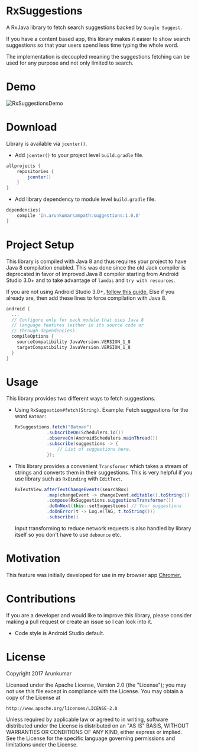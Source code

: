 
# RxSuggestions

A RxJava library to fetch search suggestions backed by `Google Suggest`.

If you have a content based app, this library makes it easier to show search suggestions so that your users spend less time typing the whole word.

The implementation is decoupled meaning the suggestions fetching can be used for any purpose and not only limited to search.

# Demo
![RxSuggestionsDemo](https://raw.githubusercontent.com/arunkumar9t2/rxSuggestions/master/art/demo.gif)
# Download

Library is available via `jcenter()`.

* Add `jcenter()` to your project level `build.gradle` file.

```groovy
allprojects {
    repositories {
        jcenter()
    }
}
```

* Add library dependency to module level `build.gradle` file.

```groovy
dependencies{
    compile 'in.arunkumarsampath:suggestions:1.0.0'
}
```

# Project Setup

This library is compiled with Java 8 and thus requires your project to have Java 8 compilation enabled. This was done since the old Jack compiler is deprecated in favor of improved Java 8 compiler starting from Android Studio 3.0+ and to take advantage of `lamdas` and `try with resources`.

If you are not using Android Studio 3.0+, [follow this guide.](https://developer.android.com/studio/write/java8-support.html) Else if you already are, then add these lines to force compilation with Java 8.

```groovy
android {
  ...
  // Configure only for each module that uses Java 8
  // language features (either in its source code or
  // through dependencies).
  compileOptions {
    sourceCompatibility JavaVersion.VERSION_1_8
    targetCompatibility JavaVersion.VERSION_1_8
  }
}
```

# Usage

This library provides two different ways to fetch suggestions.

* Using `RxSuggestion#fetch(String)`. Example: Fetch suggestions for the word `Batman`:

    ```java
    RxSuggestions.fetch("Batman")
                .subscribeOn(Schedulers.io())
                .observeOn(AndroidSchedulers.mainThread())
                .subscribe(suggestions -> {
                    // List of suggestions here.
                });
    ```

* This library provides a convenient `Transformer` which takes a stream of strings and converts them in their suggestions. This is very helpful if you use library such as `RxBinding` with `EditText`.

    ```java
    RxTextView.afterTextChangeEvents(searchBox)
                .map(changeEvent -> changeEvent.editable().toString())
                .compose(RxSuggestions.suggestionsTransformer())
                .doOnNext(this::setSuggestions) // Your suggestions
                .doOnError(t -> Log.e(TAG, t.toString()))
                .subscribe()
    ```
    Input transforming to reduce network requests is also handled by library itself so you don't have to use `debounce` etc.

# Motivation

This feature was initially developed for use in my browser app [Chromer.](https://github.com/arunkumar9t2/chromer)

# Contributions

If you are a developer and would like to improve this library, please consider making a pull request or create an issue so I can look into it.

* Code style is Android Studio default.

# License

Copyright 2017 Arunkumar

Licensed under the Apache License, Version 2.0 (the "License");
you may not use this file except in compliance with the License.
You may obtain a copy of the License at

    http://www.apache.org/licenses/LICENSE-2.0

Unless required by applicable law or agreed to in writing, software
distributed under the License is distributed on an "AS IS" BASIS,
WITHOUT WARRANTIES OR CONDITIONS OF ANY KIND, either express or implied.
See the License for the specific language governing permissions and
limitations under the License.
